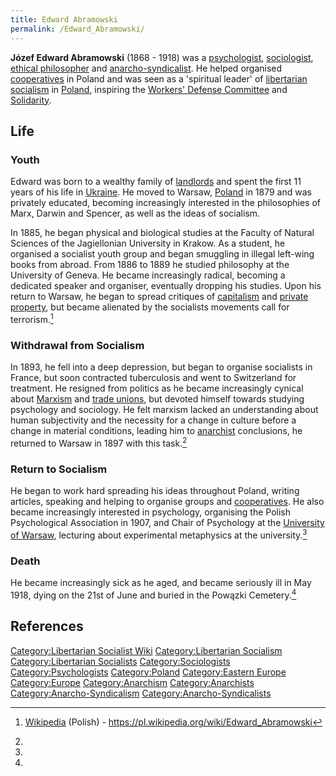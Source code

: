```yaml
---
title: Edward Abramowski
permalink: /Edward_Abramowski/
---
```


**Józef Edward Abramowski** (1868 - 1918) was a
[psychologist](Psychology "wikilink"),
[sociologist](Sociology "wikilink"), [ethical
philosopher](Philosophy "wikilink") and
[anarcho-syndicalist](Anarcho-Syndicalism "wikilink"). He helped
organised [cooperatives](Cooperative "wikilink") in Poland and was seen
as a 'spiritual leader' of [libertarian
socialism](Libertarian_Socialism "wikilink") in
[Poland](Poland "wikilink"), inspiring the [Workers' Defense
Committee](Workers'_Defense_Committee_(Poland) "wikilink") and
[Solidarity](Solidarity_(Poland) "wikilink").

## Life

### Youth

Edward was born to a wealthy family of [landlords](Landlord "wikilink")
and spent the first 11 years of his life in
[Ukraine](Ukraine "wikilink"). He moved to Warsaw,
[Poland](Poland "wikilink") in 1879 and was privately educated, becoming
increasingly interested in the philosophies of Marx, Darwin and Spencer,
as well as the ideas of socialism.

In 1885, he began physical and biological studies at the Faculty of
Natural Sciences of the Jagiellonian University in Krakow. As a student,
he organised a socialist youth group and began smuggling in illegal
left-wing books from abroad. From 1886 to 1889 he studied philosophy at
the University of Geneva. He became increasingly radical, becoming a
dedicated speaker and organiser, eventually dropping his studies. Upon
his return to Warsaw, he began to spread critiques of
[capitalism](capitalism "wikilink") and [private
property](Private_Property "wikilink"), but became alienated by the
socialists movements call for terrorism.[^1]

### Withdrawal from Socialism

In 1893, he fell into a deep depression, but began to organise
socialists in France, but soon contracted tuberculosis and went to
Switzerland for treatment. He resigned from politics as he became
increasingly cynical about [Marxism](Marxism "wikilink") and [trade
unions](Trade_Union "wikilink"), but devoted himself towards studying
psychology and sociology. He felt marxism lacked an understanding about
human subjectivity and the necessity for a change in culture before a
change in material conditions, leading him to
[anarchist](Anarchism "wikilink") conclusions, he returned to Warsaw in
1897 with this task.[^2]

### Return to Socialism

He began to work hard spreading his ideas throughout Poland, writing
articles, speaking and helping to organise groups and
[cooperatives](Cooperative "wikilink"). He also became increasingly
interested in psychology, organising the Polish Psychological
Association in 1907, and Chair of Psychology at the [University of
Warsaw](University "wikilink"), lecturing about experimental metaphysics
at the university.[^3]

### Death

He became increasingly sick as he aged, and became seriously ill in May
1918, dying on the 21st of June and buried in the Powązki Cemetery.[^4]

## References

<references />

[Category:Libertarian Socialist
Wiki](Category:Libertarian_Socialist_Wiki "wikilink")
[Category:Libertarian
Socialism](Category:Libertarian_Socialism "wikilink")
[Category:Libertarian
Socialists](Category:Libertarian_Socialists "wikilink")
[Category:Sociologists](Category:Sociologists "wikilink")
[Category:Psychologists](Category:Psychologists "wikilink")
[Category:Poland](Category:Poland "wikilink") [Category:Eastern
Europe](Category:Eastern_Europe "wikilink")
[Category:Europe](Category:Europe "wikilink")
[Category:Anarchism](Category:Anarchism "wikilink")
[Category:Anarchists](Category:Anarchists "wikilink")
[Category:Anarcho-Syndicalism](Category:Anarcho-Syndicalism "wikilink")
[Category:Anarcho-Syndicalists](Category:Anarcho-Syndicalists "wikilink")

[^1]: [Wikipedia](Wikipedia "wikilink") (Polish) -
    <https://pl.wikipedia.org/wiki/Edward_Abramowski>

[^2]:

[^3]:

[^4]: